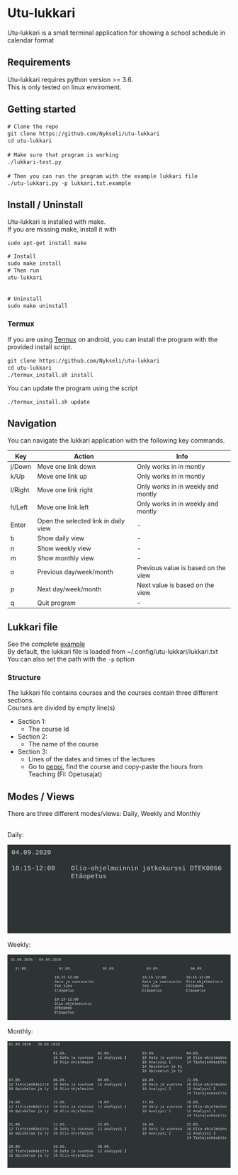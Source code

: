 # Utu-lukkari
Utu-lukkari is a small terminal application for showing a school schedule
in calendar format

## Requirements

Utu-lukkari requires python version >= 3.6.
<br />
This is only tested on linux enviroment.

## Getting started

```
# Clone the repo
git clone https://github.com/Nykseli/utu-lukkari
cd utu-lukkari

# Make sure that program is working
./lukkari-test.py

# Then you can run the program with the example lukkari file
./utu-lukkari.py -p lukkari.txt.example
```


## Install / Uninstall
Utu-lukkari is installed with make.
<br />
If you are missing make, install it with
<br />
```
sudo apt-get install make
```

```
# Install
sudo make install
# Then run
utu-lukkari


# Uninstall
sudo make uninstall
```

### Termux

If you are using [Termux](https://termux.com/) on android, you can install the program with the provided install script.

```
git clone https://github.com/Nykseli/utu-lukkari
cd utu-lukkari
./termux_install.sh install
```

You can update the program using the script
```
./termux_install.sh update
```

## Navigation

You can navigate the lukkari application with the following key commands.

| Key | Action | Info |
| --- | ------ | ---- |
| j/Down | Move one link down | Only works in in montly |
| k/Up | Move one link up | Only works in in montly |
| l/Right | Move one link right | Only works in in weekly and montly |
| h/Left | Move one link left | Only works in in weekly and montly |
| Enter | Open the selected link in daily view | - |
| b | Show daily view | - |
| n | Show weekly view | - |
| m | Show monthly view | - |
| o | Previous day/week/month | Previous value is based on the view |
| p | Next day/week/month | Next value is based on the view |
| q | Quit program | - |

## Lukkari file

See the complete [example](lukkari.txt.example)
<br />
By default, the lukkari file is loaded from ~/.config/utu-lukkari/lukkari.txt
<br />
You can also set the path with the `-p` option

### Structure
The lukkari file contains courses and the courses contain three different sections.
<br />
Courses are divided by empty line(s)

* Section 1:
    - The course Id
* Section 2:
    - The name of the course
* Section 3:
    - Lines of the dates and times of the lectures
    - Go to [peppi](https://opas.peppi.utu.fi/), find the course and copy-paste the hours from Teaching (FI: Opetusajat)


## Modes / Views

There are three different modes/views: Daily, Weekly and Monthly

<br />
Daily:

![Image of daily](pic/daily.png)

Weekly:

![Image of weekly](pic/weekly.png)

Monthly:

![Image of monthly](pic/monthly.png)

